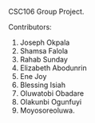 CSC106 Group Project.

Contributors:
1. Joseph Okpala
2. Shamsa Falola
3. Rahab Sunday
4. Elizabeth Abodunrin
5. Ene Joy
6. Blessing Isiah
7. Oluwatobi Obadare
8. Olakunbi Ogunfuyi
9. Moyosoreoluwa.
